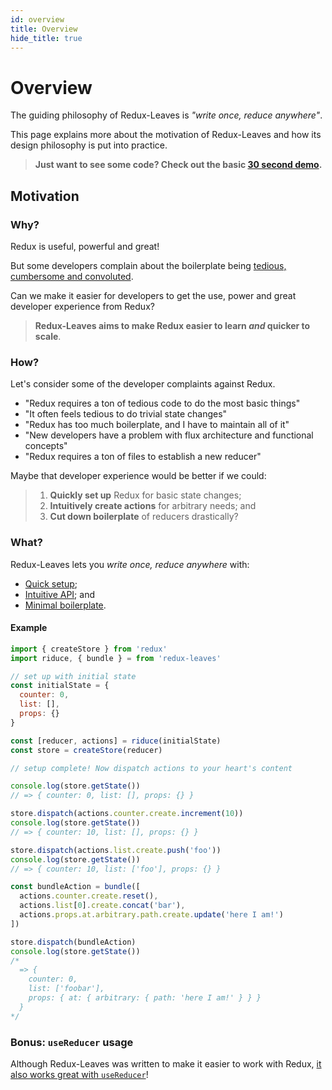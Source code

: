 ```yaml
---
id: overview
title: Overview
hide_title: true
---
```


# Overview

The guiding philosophy of Redux-Leaves is *"write once, reduce anywhere"*.

This page explains more about the motivation of Redux-Leaves and how its design philosophy is put into practice.

> **Just want to see some code? Check out the basic [30 second demo](examples/basicExample.md).**

## Motivation

### Why?

Redux is useful, powerful and great!

But some developers complain about the boilerplate being [tedious, cumbersome and convoluted](https://medium.com/@Charles_Stover/no-boilerplate-global-state-management-in-react-41e905944eb7).

Can we make it easier for developers to get the use, power and great developer experience from Redux?

> **Redux-Leaves aims to make Redux easier to learn *and* quicker to scale**.

### How?

Let's consider some of the developer complaints against Redux.

* "Redux requires a ton of tedious code to do the most basic things"
* "It often feels tedious to do trivial state changes"
* "Redux has too much boilerplate, and I have to maintain all of it"
* "New developers have a problem with flux architecture and functional concepts"
* "Redux requires a ton of files to establish a new reducer"

Maybe that developer experience would be better if we could:

> 1. **Quickly set up** Redux for basic state changes;
> 2. **Intuitively create actions** for arbitrary needs; and
> 3. **Cut down boilerplate** of reducers drastically?

### What?

Redux-Leaves lets you *write once, reduce anywhere* with:
- [Quick setup](features.md#quick-setup);
- [Intuitive API](features.md#intuitive-api); and
- [Minimal boilerplate](features.md#minimal-boilerplate).

#### Example
```js
import { createStore } from 'redux'
import riduce, { bundle } = from 'redux-leaves'

// set up with initial state
const initialState = {
  counter: 0,
  list: [],
  props: {}
}

const [reducer, actions] = riduce(initialState)
const store = createStore(reducer)

// setup complete! Now dispatch actions to your heart's content

console.log(store.getState())
// => { counter: 0, list: [], props: {} } 

store.dispatch(actions.counter.create.increment(10))
console.log(store.getState())
// => { counter: 10, list: [], props: {} }

store.dispatch(actions.list.create.push('foo'))
console.log(store.getState())
// => { counter: 10, list: ['foo'], props: {} }

const bundleAction = bundle([
  actions.counter.create.reset(),
  actions.list[0].create.concat('bar'),
  actions.props.at.arbitrary.path.create.update('here I am!')
])

store.dispatch(bundleAction)
console.log(store.getState())
/*
  => {
    counter: 0,
    list: ['foobar'],
    props: { at: { arbitrary: { path: 'here I am!' } } }
  }
*/
```

### Bonus: `useReducer` usage

Although Redux-Leaves was written to make it easier to work with Redux, [it also works great with `useReducer`](../examples/useReducerExample.md)!